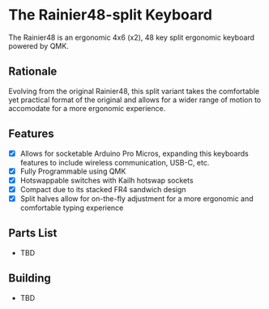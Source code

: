 # The Rainier48-split Keyboard

The Rainier48 is an ergonomic 4x6 (x2), 48 key split ergonomic keyboard powered by QMK.

## Rationale
Evolving from the original Rainier48, this split variant takes the comfortable yet practical format of the original and allows for a wider range of motion to accomodate for a more ergonomic experience.

## Features

- [x] Allows for socketable Arduino Pro Micros, expanding this keyboards features to include wireless communication, USB-C, etc.
- [x] Fully Programmable using QMK
- [x] Hotswappable switches with Kailh hotswap sockets
- [x] Compact due to its stacked FR4 sandwich design
- [x] Split halves allow for on-the-fly adjustment for a more ergonomic and comfortable typing experience

## Parts List
- TBD

## Building
- TBD